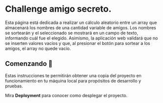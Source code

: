 # Challenge amigo secreto.

Esta página está dedicada a realizar un cálculo aleatorio entre un array que almacenará los nombres de una cantidad variable de amigos. Los nombres se sortearán y el seleccionado se mostrará en un campo de texto, informando cuál fue el elegido. Asimismo, la aplicación web validará que no se inserten valores vacíos y que, al presionar el botón para sortear a los amigos, el array no quede vacío.

## Comenzando 🚀

Estas instrucciones te permitirán obtener una copia del proyecto en funcionamiento en tu máquina local para propósitos de desarrollo y pruebas.

Mira **Deployment** para conocer como desplegar el proyecto.

